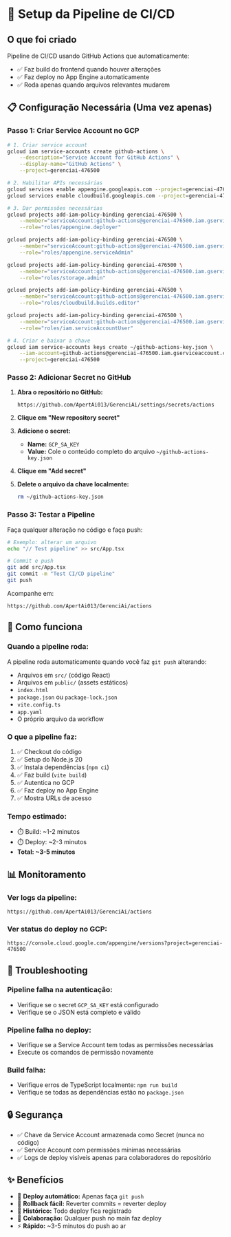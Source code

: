 # 🚀 Setup da Pipeline de CI/CD

## O que foi criado

Pipeline de CI/CD usando GitHub Actions que automaticamente:
- ✅ Faz build do frontend quando houver alterações
- ✅ Faz deploy no App Engine automaticamente
- ✅ Roda apenas quando arquivos relevantes mudarem

## 📋 Configuração Necessária (Uma vez apenas)

### Passo 1: Criar Service Account no GCP

```bash
# 1. Criar service account
gcloud iam service-accounts create github-actions \
    --description="Service Account for GitHub Actions" \
    --display-name="GitHub Actions" \
    --project=gerenciai-476500

# 2. Habilitar APIs necessárias
gcloud services enable appengine.googleapis.com --project=gerenciai-476500
gcloud services enable cloudbuild.googleapis.com --project=gerenciai-476500

# 3. Dar permissões necessárias
gcloud projects add-iam-policy-binding gerenciai-476500 \
    --member="serviceAccount:github-actions@gerenciai-476500.iam.gserviceaccount.com" \
    --role="roles/appengine.deployer"

gcloud projects add-iam-policy-binding gerenciai-476500 \
    --member="serviceAccount:github-actions@gerenciai-476500.iam.gserviceaccount.com" \
    --role="roles/appengine.serviceAdmin"

gcloud projects add-iam-policy-binding gerenciai-476500 \
    --member="serviceAccount:github-actions@gerenciai-476500.iam.gserviceaccount.com" \
    --role="roles/storage.admin"

gcloud projects add-iam-policy-binding gerenciai-476500 \
    --member="serviceAccount:github-actions@gerenciai-476500.iam.gserviceaccount.com" \
    --role="roles/cloudbuild.builds.editor"

gcloud projects add-iam-policy-binding gerenciai-476500 \
    --member="serviceAccount:github-actions@gerenciai-476500.iam.gserviceaccount.com" \
    --role="roles/iam.serviceAccountUser"

# 4. Criar e baixar a chave
gcloud iam service-accounts keys create ~/github-actions-key.json \
    --iam-account=github-actions@gerenciai-476500.iam.gserviceaccount.com \
    --project=gerenciai-476500
```

### Passo 2: Adicionar Secret no GitHub

1. **Abra o repositório no GitHub:**
   ```
   https://github.com/ApertAi013/GerenciAi/settings/secrets/actions
   ```

2. **Clique em "New repository secret"**

3. **Adicione o secret:**
   - **Name:** `GCP_SA_KEY`
   - **Value:** Cole o conteúdo completo do arquivo `~/github-actions-key.json`

4. **Clique em "Add secret"**

5. **Delete o arquivo da chave localmente:**
   ```bash
   rm ~/github-actions-key.json
   ```

### Passo 3: Testar a Pipeline

Faça qualquer alteração no código e faça push:

```bash
# Exemplo: alterar um arquivo
echo "// Test pipeline" >> src/App.tsx

# Commit e push
git add src/App.tsx
git commit -m "Test CI/CD pipeline"
git push
```

Acompanhe em:
```
https://github.com/ApertAi013/GerenciAi/actions
```

## 🎯 Como funciona

### Quando a pipeline roda:

A pipeline roda automaticamente quando você faz `git push` alterando:
- Arquivos em `src/` (código React)
- Arquivos em `public/` (assets estáticos)
- `index.html`
- `package.json` ou `package-lock.json`
- `vite.config.ts`
- `app.yaml`
- O próprio arquivo da workflow

### O que a pipeline faz:

1. ✅ Checkout do código
2. ✅ Setup do Node.js 20
3. ✅ Instala dependências (`npm ci`)
4. ✅ Faz build (`vite build`)
5. ✅ Autentica no GCP
6. ✅ Faz deploy no App Engine
7. ✅ Mostra URLs de acesso

### Tempo estimado:

- ⏱️ Build: ~1-2 minutos
- ⏱️ Deploy: ~2-3 minutos
- **Total: ~3-5 minutos**

## 📊 Monitoramento

### Ver logs da pipeline:
```
https://github.com/ApertAi013/GerenciAi/actions
```

### Ver status do deploy no GCP:
```
https://console.cloud.google.com/appengine/versions?project=gerenciai-476500
```

## 🐛 Troubleshooting

### Pipeline falha na autenticação:
- Verifique se o secret `GCP_SA_KEY` está configurado
- Verifique se o JSON está completo e válido

### Pipeline falha no deploy:
- Verifique se a Service Account tem todas as permissões necessárias
- Execute os comandos de permissão novamente

### Build falha:
- Verifique erros de TypeScript localmente: `npm run build`
- Verifique se todas as dependências estão no `package.json`

## 🔒 Segurança

- ✅ Chave da Service Account armazenada como Secret (nunca no código)
- ✅ Service Account com permissões mínimas necessárias
- ✅ Logs de deploy visíveis apenas para colaboradores do repositório

## ✨ Benefícios

- 🚀 **Deploy automático:** Apenas faça `git push`
- 🔄 **Rollback fácil:** Reverter commits = reverter deploy
- 📝 **Histórico:** Todo deploy fica registrado
- 👥 **Colaboração:** Qualquer push no main faz deploy
- ⚡ **Rápido:** ~3-5 minutos do push ao ar
